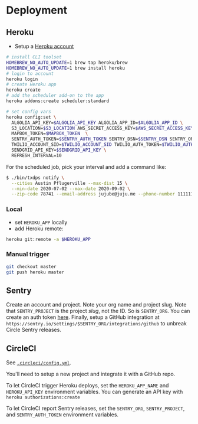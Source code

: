 # Deployment

## Heroku

- Setup a [Heroku account](https://signup.heroku.com/)

```sh
# install CLI toolset
HOMEBREW_NO_AUTO_UPDATE=1 brew tap heroku/brew
HOMEBREW_NO_AUTO_UPDATE=1 brew install heroku
# login to account
heroku login
# create Heroku app
heroku create
# add the scheduler add-on to the app
heroku addons:create scheduler:standard

# set config vars
heroku config:set \
  ALGOLIA_API_KEY=$ALGOLIA_API_KEY ALGOLIA_APP_ID=$ALGOLIA_APP_ID \
  S3_LOCATION=$S3_LOCATION AWS_SECRET_ACCESS_KEY=$AWS_SECRET_ACCESS_KEY AWS_ACCESS_KEY_ID=$AWS_ACCESS_KEY_ID \
  MAPBOX_TOKEN=$MAPBOX_TOKEN  \
  SENTRY_AUTH_TOKEN=$SENTRY_AUTH_TOKEN SENTRY_DSN=$SENTRY_DSN SENTRY_ORG=$SENTRY_ORG SENTRY_PROJECT=$SENTRY_PROJECT \
  TWILIO_ACCOUNT_SID=$TWILIO_ACCOUNT_SID TWILIO_AUTH_TOKEN=$TWILIO_AUTH_TOKEN TWILIO_PHONE_NUMBER=$TWILIO_PHONE_NUMBER \
  SENDGRID_API_KEY=$SENDGRID_API_KEY \
  REFRESH_INTERVAL=10
```

For the scheduled job, pick your interval and add a command like:

```sh
$ ./bin/txdps notify \
  --cities Austin Pflugerville --max-dist 15 \
  --min-date 2020-07-02 --max-date 2020-09-02 \
  --zip-code 78741 --email-address jujube@juju.me --phone-number 111111111
```

### Local

- set `HEROKU_APP` locally
- add Heroku remote:

```sh
heroku git:remote -a $HEROKU_APP
```

### Manual trigger

```sh
git checkout master
git push heroku master
```

## Sentry

Create an account and project. Note your org name and project slug. Note that `SENTRY_PROJECT` is the project _slug_, not the ID. So is `SENTRY_ORG`. You can create an auth token [here](https://sentry.io/settings/account/api/auth-tokens/). Finally, setup a GitHub integration at `https://sentry.io/settings/$SENTRY_ORG/integrations/github` to unbreak Circle Sentry releases.

## CircleCI

See [`.circleci/config.yml`](./.circleci/config.yml).

You'll need to setup a new project and integrate it with a GitHub repo.

To let CircleCI trigger Heroku deploys, set the `HEROKU_APP_NAME` and `HEROKU_API_KEY` environment variables. You can generate an API key with `heroku authorizations:create`

To let CircleCI report Sentry releases, set the `SENTRY_ORG`, `SENTRY_PROJECT`, and `SENTRY_AUTH_TOKEN` environment variables.
